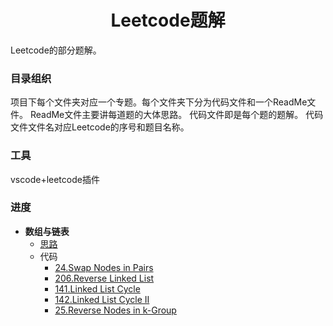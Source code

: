 # <center>Leetcode题解</center>
Leetcode的部分题解。

### 目录组织
项目下每个文件夹对应一个专题。每个文件夹下分为代码文件和一个ReadMe文件。
ReadMe文件主要讲每道题的大体思路。
代码文件即是每个题的题解。
代码文件文件名对应Leetcode的序号和题目名称。

### 工具
vscode+leetcode插件

### 进度
- **数组与链表**
    - [思路](./linkedlist/ReadMe.md)
    - 代码
        - [24.Swap Nodes in Pairs](./linkedlist/24.swap-nodes-in-pairs.java)
        - [206.Reverse Linked List](./linkedlist/141.linked-list-cycle.java)
        - [141.Linked List Cycle](./linkedlist/142.linked-list-cycle-ii.java)
        - [142.Linked List Cycle II](./linkedlist/206.reverse-linked-list.java)
        - [25.Reverse Nodes in k-Group](./linkedlist/25.reverse-nodes-in-k-group.java)